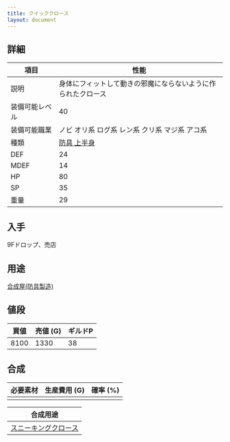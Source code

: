 ```yaml
---
title: クイッククロース
layout: document
---
```

## 詳細


|項目|性能|
|---|---|
|説明|身体にフィットして動きの邪魔にならないように作られたクロース|
|装備可能レベル|40|
|装備可能職業|ノビ オリ系 ログ系 レン系 クリ系 マジ系 アコ系|
|種類|[防具 上半身](防具(上半身))|
|DEF|24|
|MDEF|14|
|HP|80|
|SP|35|
|重量|29|

## 入手

9Fドロップ、売店

## 用途

[合成屋(防具製造)](合成屋(防具製造))

## 値段


|買値|売値 (G)|ギルドP|
|---|---|---|
|8100|1330|38|

## 合成


|必要素材|生産費用 (G)|確率 (%)|
|---|---|---|
||||


|合成用途|
|---|
|[スニーキングクロース](スニーキングクロース)|
